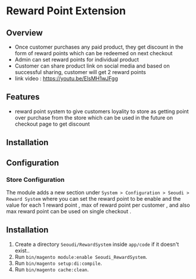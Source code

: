 # Reward Point Extension

## Overview

- Once customer purchases any paid product, they get discount in the form of reward points which can be redeemed on next checkout
- Admin can set reward points for individual product
- Customer can share product link on social media and based on successful sharing, customer will get 2 reward points
- link video : https://youtu.be/ElsMH1wJFgg
## Features

- reward point system to give customers loyality to store as getting point over purchase from the store which can be used in the future on checkout page to get discount 

## Installation


## Configuration

### Store Configuration

The module adds a new section under `System > Configuration > Seoudi > Reward System` where you can set the reward point to be enable and the value for each 1 reward point , max of reward point per customer , and also max reward point can be used on single checkout .
## Installation

1. Create a directory `Seoudi/RewardSystem` inside `app/code` if it doesn't exist..
3. Run  `bin/magento module:enable Seoudi_RewardSystem`.
4. Run `bin/magento setup:di:compile`.
5. Run `bin/magento cache:clean`.
